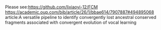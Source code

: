 Please see:https://github.com/lixiaoyi-12/FCM  
https://academic.oup.com/bib/article/26/1/bbae614/7907887#494895068  
article:A versatile pipeline to identify convergently lost ancestral conserved fragments associated with convergent evolution of vocal learning  
